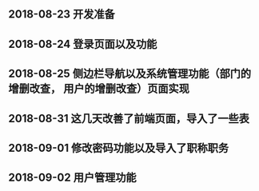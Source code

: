## 2018-08-23 开发准备
## 2018-08-24 登录页面以及功能
## 2018-08-25 侧边栏导航以及系统管理功能（部门的增删改查， 用户的增删改查）页面实现
## 2018-08-31 这几天改善了前端页面，导入了一些表
## 2018-09-01 修改密码功能以及导入了职称职务
## 2018-09-02 用户管理功能